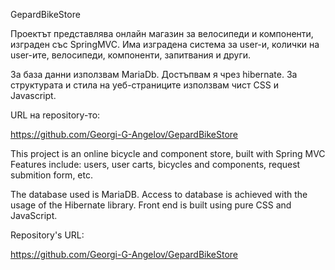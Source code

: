 GepardBikeStore

Проектът представлява онлайн магазин за велосипеди и компоненти, изграден със SpringMVC.
Има изградена система за user-и, колички на user-ите, велосипеди, компоненти, запитвания и други.

За база данни използвам MariaDb. Достъпвам я чрез hibernate. За структурата и стила на уеб-страниците използвам чист CSS и Javascript.

URL на repository-то: 

https://github.com/Georgi-G-Angelov/GepardBikeStore

This project is an online bicycle and component store, built with Spring MVC
Features include: users, user carts, bicycles and components, request submition form, etc.

The database used is MariaDB. Access to database is achieved with the usage of the Hibernate library. Front end is built using pure CSS and JavaScript.

Repository's URL:

https://github.com/Georgi-G-Angelov/GepardBikeStore
